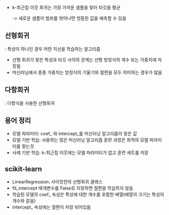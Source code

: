- k-최근접 이웃 회귀는 가장 가까운 샘플을 찾아 타깃을 평균

   -> 새로운 샘플이 범위를 벗어나면 엉뚱한 값을 예측할 수 있음

## 선형회귀
: 특성이 하나인 경우 어떤 직선을 학습하는 알고리즘
- 선형 회귀가 찾은 특성과 타깃 사이의 관계는 선형 방정식의 계수 또는 가중치에 저장됨
- 머신러닝에서 종종 가중치는 방정식의 기울기와 절편을 모두 의미하는 경우가 많음 

## 다항회귀
: 다항식을 사용한 선형회귀 

##  용어 정리 
- 모델 파라미터: coef_ 와 intercept_를 머신러닝 알고리즘이 찾은 값
- 모델 기반 학습: 사용하는 많은 머신러닝 알고리즘 훈련 과정은 최적의 모델 파라미터를 찾는것
- 사례 기반 학습: k-최근접 이웃에는 모델 파라미터가 없고 훈련 세트를 저장

## scikit-learn
- LinearRegression: 사이킷런의 선형회귀 클래스
- fit_intercept 매개변수를 False로 지정하면 절편을 학습하지 않음
- 학습된 모델의 coef_ 속성은 특성에 대한 계수를 포함한 배열(배열의 크기는 특성의 개수와 같음)
- intercept_ 속성에는 절편이 저장 되어있음
